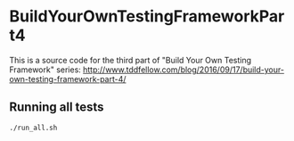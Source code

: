 # BuildYourOwnTestingFrameworkPart4

This is a source code for the third part of "Build Your Own Testing Framework" series: http://www.tddfellow.com/blog/2016/09/17/build-your-own-testing-framework-part-4/

## Running all tests

```bash
./run_all.sh
```
